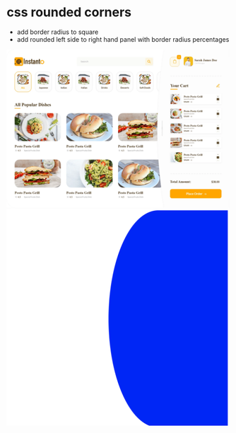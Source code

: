 # css rounded corners
- add border radius to square
- add rounded left side to right hand panel with border radius percentages

![screenshot](./f5b3ba123742117.60f52c5515be8.webp)
![panel](./panel.png)



